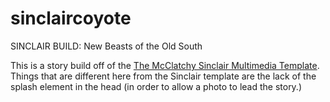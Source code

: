 # sinclaircoyote
SINCLAIR BUILD: New Beasts of the Old South

This is a story build off of the <a href="https://github.com/mcclatchy/sinclair">The McClatchy Sinclair Multimedia Template</a>. Things that are different here from the Sinclair template are the lack of the splash element in the head (in order to allow a photo to lead the story.)

